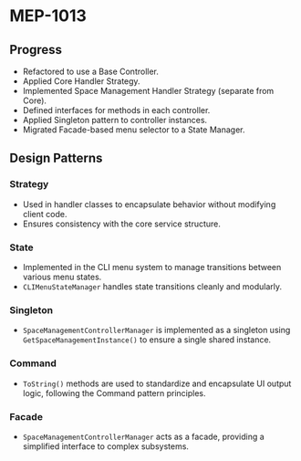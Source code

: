 # MEP-1013

## Progress

- Refactored to use a Base Controller.
- Applied Core Handler Strategy.
- Implemented Space Management Handler Strategy (separate from Core).
- Defined interfaces for methods in each controller.
- Applied Singleton pattern to controller instances.
- Migrated Facade-based menu selector to a State Manager.

## Design Patterns

### Strategy

- Used in handler classes to encapsulate behavior without modifying client code.
- Ensures consistency with the core service structure.

### State

- Implemented in the CLI menu system to manage transitions between various menu states.
- `CLIMenuStateManager` handles state transitions cleanly and modularly.

### Singleton

- `SpaceManagementControllerManager` is implemented as a singleton using `GetSpaceManagementInstance()` to ensure a single shared instance.

### Command

- `ToString()` methods are used to standardize and encapsulate UI output logic, following the Command pattern principles.

### Facade

- `SpaceManagementControllerManager` acts as a facade, providing a simplified interface to complex subsystems.
